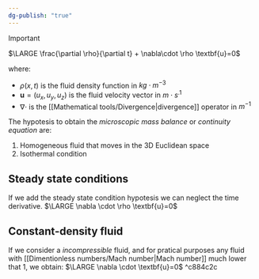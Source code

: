 ```yaml
---
dg-publish: "true"
---
```

>[!important]
> $\LARGE \frac{\partial \rho}{\partial t} + \nabla\cdot \rho \textbf{u}=0$

where:
- $\rho(x,t)$ is the fluid density function  in $kg \cdot m^{-3}$
- $\textbf{u}=(u_{x},u_{y},u_{z})$ is the fluid velocity vector in $m \cdot s^{.1}$ 
- $\nabla \cdot$ is the [[Mathematical tools/Divergence|divergence]] operator in $m^{-1}$

The hypotesis to obtain the *microscopic mass balance* or *continuity equation* are:
1. Homogeneous fluid that moves in the 3D Euclidean space
2. Isothermal condition

## Steady state conditions
If we add the steady state condition hypotesis we can neglect the time derivative.
$\LARGE \nabla \cdot \rho \textbf{u}=0$
## Constant-density fluid
If we consider a *incompressible* fluid, and for pratical purposes any fluid with [[Dimentionless numbers/Mach number|Mach number]] much lower that 1, we obtain: 
$\LARGE \nabla \cdot \textbf{u}=0$
^c884c2c